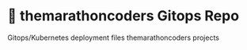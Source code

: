 # :robot: themarathoncoders Gitops Repo

Gitops/Kubernetes deployment files themarathoncoders projects
